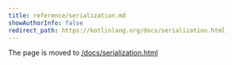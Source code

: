 ```yaml
---
title: reference/serialization.md
showAuthorInfo: false
redirect_path: https://kotlinlang.org/docs/serialization.html
---
```


The page is moved to [/docs/serialization.html](/docs/serialization.html)

